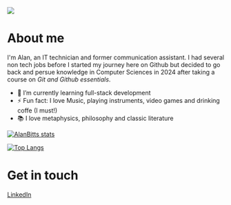 <img src="https://alanbitts.github.io/images/banner.png">

# About me

I'm Alan, an IT technician and former communication assistant. I had several non tech jobs before I started my journey here on Github but decided to go back and persue knowledge in Computer Sciences in 2024 after taking a course on _Git and Github essentials_.


- 🌱 I’m currently learning full-stack development
- ⚡ Fun fact: I love Music, playing instruments, video games and drinking coffe (I must!)
- 📚 I love metaphysics, philosophy and classic literature

[![AlanBitts stats](https://github-readme-stats.vercel.app/api?username=AlanBitts&show_icons=true&theme=monokai)](https://github.com/AlanBitts?tab=repositories)

[![Top Langs](https://github-readme-stats.vercel.app/api/top-langs/?username=AlanBitts)](https://github.com/AlanBitts?tab=repositories)

# Get in touch
[LinkedIn](https://www.linkedin.com/in/alanbitts/)
<!---
AlanBitts/AlanBitts is a ✨ special ✨ repository because its `README.md` (this file) appears on your GitHub profile.
You can click the Preview link to take a look at your changes.
--->
